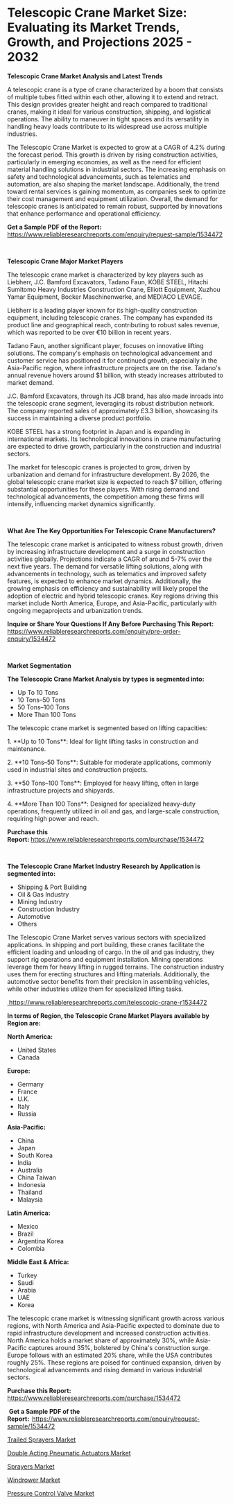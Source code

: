 <p><h1>Telescopic Crane Market Size: Evaluating its Market Trends, Growth, and Projections 2025 - 2032</h1></p><p><strong>Telescopic Crane Market Analysis and Latest Trends</strong></p>
<p><p>A telescopic crane is a type of crane characterized by a boom that consists of multiple tubes fitted within each other, allowing it to extend and retract. This design provides greater height and reach compared to traditional cranes, making it ideal for various construction, shipping, and logistical operations. The ability to maneuver in tight spaces and its versatility in handling heavy loads contribute to its widespread use across multiple industries.</p><p>The Telescopic Crane Market is expected to grow at a CAGR of 4.2% during the forecast period. This growth is driven by rising construction activities, particularly in emerging economies, as well as the need for efficient material handling solutions in industrial sectors. The increasing emphasis on safety and technological advancements, such as telematics and automation, are also shaping the market landscape. Additionally, the trend toward rental services is gaining momentum, as companies seek to optimize their cost management and equipment utilization. Overall, the demand for telescopic cranes is anticipated to remain robust, supported by innovations that enhance performance and operational efficiency.</p></p>
<p><strong>Get a Sample PDF of the Report:&nbsp;</strong> <a href="https://www.reliableresearchreports.com/enquiry/request-sample/1534472?utm_campaign=37&utm_medium=2&utm_source=Github&utm_content=ia&utm_term=08042025&utm_id=telescopic-crane">https://www.reliableresearchreports.com/enquiry/request-sample/1534472</a></p>
<p>&nbsp;</p>
<p><strong>Telescopic Crane Major Market Players</strong></p>
<p><p>The telescopic crane market is characterized by key players such as Liebherr, J.C. Bamford Excavators, Tadano Faun, KOBE STEEL, Hitachi Sumitomo Heavy Industries Construction Crane, Elliott Equipment, Xuzhou Yamar Equipment, Bocker Maschinenwerke, and MEDIACO LEVAGE. </p><p>Liebherr is a leading player known for its high-quality construction equipment, including telescopic cranes. The company has expanded its product line and geographical reach, contributing to robust sales revenue, which was reported to be over €10 billion in recent years. </p><p>Tadano Faun, another significant player, focuses on innovative lifting solutions. The company's emphasis on technological advancement and customer service has positioned it for continued growth, especially in the Asia-Pacific region, where infrastructure projects are on the rise. Tadano's annual revenue hovers around $1 billion, with steady increases attributed to market demand.</p><p>J.C. Bamford Excavators, through its JCB brand, has also made inroads into the telescopic crane segment, leveraging its robust distribution network. The company reported sales of approximately £3.3 billion, showcasing its success in maintaining a diverse product portfolio.</p><p>KOBE STEEL has a strong footprint in Japan and is expanding in international markets. Its technological innovations in crane manufacturing are expected to drive growth, particularly in the construction and industrial sectors.</p><p>The market for telescopic cranes is projected to grow, driven by urbanization and demand for infrastructure development. By 2026, the global telescopic crane market size is expected to reach $7 billion, offering substantial opportunities for these players. With rising demand and technological advancements, the competition among these firms will intensify, influencing market dynamics significantly.</p></p>
<p>&nbsp;</p>
<p><strong>What Are The Key Opportunities For Telescopic Crane Manufacturers?</strong></p>
<p><p>The telescopic crane market is anticipated to witness robust growth, driven by increasing infrastructure development and a surge in construction activities globally. Projections indicate a CAGR of around 5-7% over the next five years. The demand for versatile lifting solutions, along with advancements in technology, such as telematics and improved safety features, is expected to enhance market dynamics. Additionally, the growing emphasis on efficiency and sustainability will likely propel the adoption of electric and hybrid telescopic cranes. Key regions driving this market include North America, Europe, and Asia-Pacific, particularly with ongoing megaprojects and urbanization trends.</p></p>
<p><strong>Inquire or Share Your Questions If Any Before Purchasing This Report:</strong> <a href="https://www.reliableresearchreports.com/enquiry/pre-order-enquiry/1534472?utm_campaign=37&utm_medium=2&utm_source=Github&utm_content=ia&utm_term=08042025&utm_id=telescopic-crane">https://www.reliableresearchreports.com/enquiry/pre-order-enquiry/1534472</a></p>
<p>&nbsp;</p>
<p><strong>Market Segmentation</strong></p>
<p><strong>The Telescopic Crane Market Analysis by types is segmented into:</strong></p>
<p><ul><li>Up To 10 Tons</li><li>10 Tons–50 Tons</li><li>50 Tons–100 Tons</li><li>More Than 100 Tons</li></ul></p>
<p><p>The telescopic crane market is segmented based on lifting capacities: </p><p>1. **Up to 10 Tons**: Ideal for light lifting tasks in construction and maintenance.</p><p>2. **10 Tons–50 Tons**: Suitable for moderate applications, commonly used in industrial sites and construction projects.</p><p>3. **50 Tons–100 Tons**: Employed for heavy lifting, often in large infrastructure projects and shipyards.</p><p>4. **More Than 100 Tons**: Designed for specialized heavy-duty operations, frequently utilized in oil and gas, and large-scale construction, requiring high power and reach.</p></p>
<p><strong>Purchase this Report:&nbsp;</strong><a href="https://www.reliableresearchreports.com/purchase/1534472?utm_campaign=37&utm_medium=2&utm_source=Github&utm_content=ia&utm_term=08042025&utm_id=telescopic-crane">https://www.reliableresearchreports.com/purchase/1534472</a></p>
<p>&nbsp;</p>
<p><strong>The Telescopic Crane Market Industry Research by Application is segmented into:</strong></p>
<p><ul><li>Shipping & Port Building</li><li>Oil & Gas Industry</li><li>Mining Industry</li><li>Construction Industry</li><li>Automotive</li><li>Others</li></ul></p>
<p><p>The Telescopic Crane Market serves various sectors with specialized applications. In shipping and port building, these cranes facilitate the efficient loading and unloading of cargo. In the oil and gas industry, they support rig operations and equipment installation. Mining operations leverage them for heavy lifting in rugged terrains. The construction industry uses them for erecting structures and lifting materials. Additionally, the automotive sector benefits from their precision in assembling vehicles, while other industries utilize them for specialized lifting tasks.</p></p>
<p><a href="https://www.reliableresearchreports.com/telescopic-crane-r1534472?utm_campaign=37&utm_medium=2&utm_source=Github&utm_content=ia&utm_term=08042025&utm_id=telescopic-crane">&nbsp;https://www.reliableresearchreports.com/telescopic-crane-r1534472</a></p>
<p><strong>In terms of Region, the Telescopic Crane Market Players available by Region are:</strong></p>
<p>
    <p> <strong> North America: </strong>
        <ul>
            <li>United States</li>
            <li>Canada</li>
        </ul>
        </p> 
    <p> <strong> Europe: </strong>
        <ul>
            <li>Germany</li>
            <li>France</li>
            <li>U.K.</li>
            <li>Italy</li>
            <li>Russia</li>
        </ul>
        </p> 
    <p> <strong> Asia-Pacific: </strong>
        <ul>
            <li>China</li>
            <li>Japan</li>
            <li>South Korea</li>
            <li>India</li>
            <li>Australia</li>
            <li>China Taiwan</li>
            <li>Indonesia</li>
            <li>Thailand</li>
            <li>Malaysia</li>
        </ul>
        </p> 
    <p> <strong> Latin America: </strong>
        <ul>
            <li>Mexico</li>
            <li>Brazil</li>
            <li>Argentina Korea</li>
            <li>Colombia</li>
        </ul>
        </p> 
    <p> <strong> Middle East & Africa: </strong>
        <ul>
            <li>Turkey</li>
            <li>Saudi</li>
            <li>Arabia</li>
            <li>UAE</li>
            <li>Korea</li>
        </ul>
    </p>
    </p>
<p><p>The telescopic crane market is witnessing significant growth across various regions, with North America and Asia-Pacific expected to dominate due to rapid infrastructure development and increased construction activities. North America holds a market share of approximately 30%, while Asia-Pacific captures around 35%, bolstered by China's construction surge. Europe follows with an estimated 20% share, while the USA contributes roughly 25%. These regions are poised for continued expansion, driven by technological advancements and rising demand in various industrial sectors.</p></p>
<p><strong>Purchase this Report: </strong><a href="https://www.reliableresearchreports.com/purchase/1534472?utm_campaign=37&utm_medium=2&utm_source=Github&utm_content=ia&utm_term=08042025&utm_id=telescopic-crane">https://www.reliableresearchreports.com/purchase/1534472</a></p>
<p>&nbsp;<strong>Get a Sample PDF of the Report:&nbsp;&nbsp;</strong><a href="https://www.reliableresearchreports.com/enquiry/request-sample/1534472?utm_campaign=37&utm_medium=2&utm_source=Github&utm_content=ia&utm_term=08042025&utm_id=telescopic-crane">https://www.reliableresearchreports.com/enquiry/request-sample/1534472</a></p>
<p><strong></strong></p>
<p><p><a href="https://github.com/raeezkenedz/Market-Research-Report-List-1/blob/main/trailed-sprayers-market.md?utm_campaign=37&utm_medium=2&utm_source=Github&utm_content=ia&utm_term=08042025&utm_id=telescopic-crane">Trailed Sprayers Market</a></p><p><a href="https://github.com/SanjidaKhan901/Market-Research-Report-List-2/blob/main/double-acting-pneumatic-actuators-market.md?utm_campaign=37&utm_medium=2&utm_source=Github&utm_content=ia&utm_term=08042025&utm_id=telescopic-crane">Double Acting Pneumatic Actuators Market</a></p><p><a href="https://github.com/AngelaWalsh696/Market-Research-Report-List-2/blob/main/sprayers-market.md?utm_campaign=37&utm_medium=2&utm_source=Github&utm_content=ia&utm_term=08042025&utm_id=telescopic-crane">Sprayers Market</a></p><p><a href="https://github.com/pelahotayabe/Market-Research-Report-List-1/blob/main/windrower-market.md?utm_campaign=37&utm_medium=2&utm_source=Github&utm_content=ia&utm_term=08042025&utm_id=telescopic-crane">Windrower Market</a></p><p><a href="https://github.com/cheryjhonson/Market-Research-Report-List-1/blob/main/pressure-control-valve-market.md?utm_campaign=37&utm_medium=2&utm_source=Github&utm_content=ia&utm_term=08042025&utm_id=telescopic-crane">Pressure Control Valve Market</a></p></p>